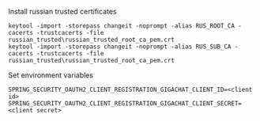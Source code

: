 Install russian trusted certificates

```
keytool -import -storepass changeit -noprompt -alias RUS_ROOT_CA -cacerts -trustcacerts -file russian_trusted\russian_trusted_root_ca_pem.crt
keytool -import -storepass changeit -noprompt -alias RUS_SUB_CA -cacerts -trustcacerts -file russian_trusted\russian_trusted_root_ca_pem.crt
```

Set environment variables

```
SPRING_SECURITY_OAUTH2_CLIENT_REGISTRATION_GIGACHAT_CLIENT_ID=<client id>
SPRING_SECURITY_OAUTH2_CLIENT_REGISTRATION_GIGACHAT_CLIENT_SECRET=<client secret>
```